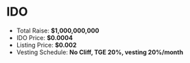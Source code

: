 # IDO

* Total Raise: **$1,000,000,000**
* IDO Price: **$0.0004**&#x20;
* Listing Price: **$0.002**&#x20;
* Vesting Schedule: **No Cliff, TGE 20%, vesting 20%/month**
